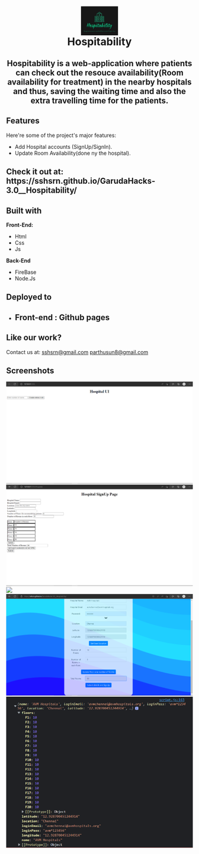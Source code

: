 

<h1 align=middle><img width="20%" align=middle src="readme-assets/logo.jpeg"><br>Hospitability</h1>

<h2  align="center" id="description">Hospitability is a web-application where patients can check out the resouce availability(Room availability for treatment) 
  in the nearby hospitals and  thus, saving the waiting time and also the extra travelling time for the patients.</h2>

<h2>Features</h2>

Here're some of the project's major features:

*   Add Hospital accounts (SignUp/SignIn).
*   Update Room Availability(done ny the hospital).

<h2>Check it out at: https://sshsrn.github.io/GarudaHacks-3.0__Hospitability/</h2>

<h2>Built with</h2>

**Front-End:** 
* Html
* Css
* Js

**Back-End**
* FireBase
* Node.Js

## Deployed to

- <h2>Front-end : Github pages </h2>


<h2>Like our work?</h2>

Contact us at: sshsrn@gmail.com parthusun8@gmail.com

## Screenshots
![](readme-assets/1.png)
![](readme-assets/2.png)
![](readme-assets/3.jpeg)
![](readme-assets/4.png)
![](readme-assets/5.png)
